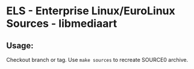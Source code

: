 # ELS - Enterprise Linux/EuroLinux Sources - libmediaart
 
## Usage:
  Checkout branch or tag. Use `make sources` to recreate  SOURCE0 archive.
